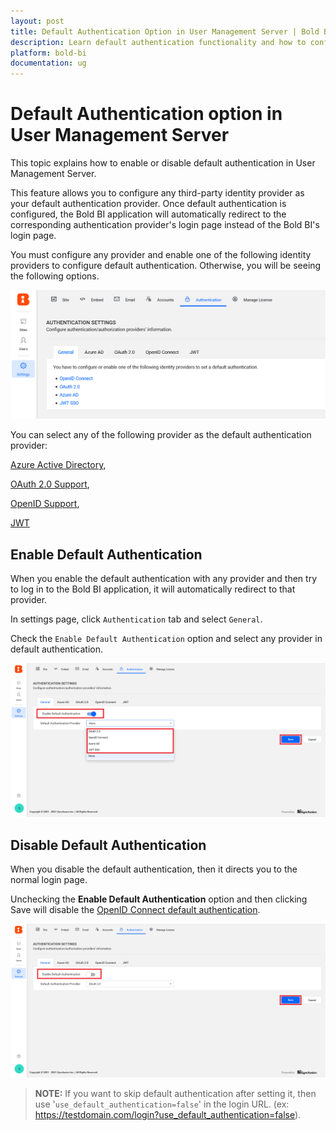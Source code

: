 ```yaml
---
layout: post
title: Default Authentication Option in User Management Server | Bold BI
description: Learn default authentication functionality and how to configure the default authentication in User Management Server to enable or disable it.
platform: bold-bi
documentation: ug
---
```


# Default Authentication option in User Management Server 

This topic explains how to enable or disable default authentication in User Management Server. 

This feature allows you to configure any third-party identity provider as your default authentication provider. Once default authentication is configured, the Bold BI application will automatically redirect to the corresponding authentication provider's login page instead of the Bold BI's login page.

You must configure any provider and enable one of the following identity providers to configure default authentication. Otherwise, you will be seeing the following options.

![No configuration](/static/assets/embedded/multi-tenancy/images/no-configuration.png) 

You can select any of the following provider as the default authentication provider: 

[Azure Active Directory](/embedded-bi/site-administration/sso/Azure-Active-directory/), 

[OAuth 2.0 Support](/embedded-bi/multi-tenancy/site-administration/sso/oauth-2.0-support/), 

[OpenID Support](/embedded-bi/multi-tenancy/site-administration/sso/openid-support/), 

[JWT](/embedded-bi/multi-tenancy/site-administration/sso/json-web-token/) 

## Enable Default Authentication 

When you enable the default authentication with any provider and then try to log in to the Bold BI application, it will automatically redirect to that provider.

In settings page, click `Authentication` tab and select `General`.

Check the `Enable Default Authentication` option and select any provider in default authentication. 

![Disable default authentication](/static/assets/embedded/multi-tenancy/images/enable-default-authentication.png) 

## Disable Default Authentication 

When you disable the default authentication, then it directs you to the normal login page. 

Unchecking the **Enable Default Authentication** option and then clicking Save will disable the [OpenID Connect default authentication](/embedded-bi/multi-tenancy/site-administration/authentication/openid-settinngs/#set-openid-connect-as-default-authentication). 

![Disable default authentication](/static/assets/embedded/multi-tenancy/images/disable-default-authentication.png) 

> **NOTE:** If you want to skip default authentication after setting it, then use '`use_default_authentication=false`' in the login URL. (ex: https://testdomain.com/login?use_default_authentication=false).

